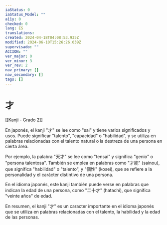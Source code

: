 ```yaml
---
iaStatus: 0
iaStatus_Model: ""
a11y: 0
checked: 0
lang: ES
translations: 
created: 2024-04-18T04:08:53.935Z
modified: 2024-06-10T15:26:26.039Z
supervisado: ""
ACCION: ""
ver_major: 0
ver_minor: 3
ver_rev: 2
nav_primary: []
nav_secondary: []
tags: []
---
```

# 才

[[Kanji - Grado 2]]

En japonés, el kanji "才" se lee como "sai" y tiene varios significados y usos. Puede significar "talento", "capacidad" o "habilidad", y se utiliza en palabras relacionadas con el talento natural o la destreza de una persona en cierta área.

Por ejemplo, la palabra "天才" se lee como "tensai" y significa "genio" o "persona talentosa". También se emplea en palabras como "才能" (sainou), que significa "habilidad" o "talento", y "個性" (kosei), que se refiere a la personalidad y el carácter distintivo de una persona.

En el idioma japonés, este kanji también puede verse en palabras que indican la edad de una persona, como "二十才" (hatachi), que significa "veinte años" de edad.

En resumen, el kanji "才" es un caracter importante en el idioma japonés que se utiliza en palabras relacionadas con el talento, la habilidad y la edad de las personas.
